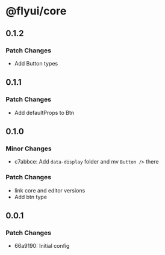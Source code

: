# @flyui/core

## 0.1.2

### Patch Changes

- Add Button types

## 0.1.1

### Patch Changes

- Add defaultProps to Btn

## 0.1.0

### Minor Changes

- c7abbce: Add `data-display` folder and mv `Button />` there

### Patch Changes

- link core and editor versions
- Add btn type

## 0.0.1

### Patch Changes

- 66a9190: Initial config

